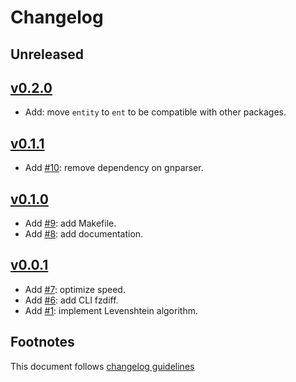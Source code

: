 # Changelog

## Unreleased

## [v0.2.0]

- Add: move `entity` to `ent` to be compatible with other packages.

## [v0.1.1]

- Add [#10]: remove dependency on gnparser.

## [v0.1.0]

- Add [#9]: add Makefile.
- Add [#8]: add documentation.

## [v0.0.1]

- Add [#7]: optimize speed.
- Add [#6]: add CLI fzdiff.
- Add [#1]: implement Levenshtein algorithm.

## Footnotes

This document follows [changelog guidelines]

[v0.2.0]: https://github.com/gnames/levenshtein/compare/v0.1.1...v0.2.0
[v0.1.1]: https://github.com/gnames/levenshtein/compare/v0.1.0...v0.1.1
[v0.1.0]: https://github.com/gnames/levenshtein/compare/v0.0.1...v0.1.0
[v0.0.1]: https://github.com/gnames/levenshtein/compare/v0.0.0...v0.0.1
[v0.0.0]: https://github.com/gnames/levenshtein/tree/v0.0.0

[#10]: https://github.com/gnames/levenshtein/issues/10
[#9]: https://github.com/gnames/levenshtein/issues/9
[#8]: https://github.com/gnames/levenshtein/issues/8
[#7]: https://github.com/gnames/levenshtein/issues/7
[#6]: https://github.com/gnames/levenshtein/issues/6
[#1]: https://github.com/gnames/levenshtein/issues/1

[changelog guidelines]: https://github.com/olivierlacan/keep-a-changelog
